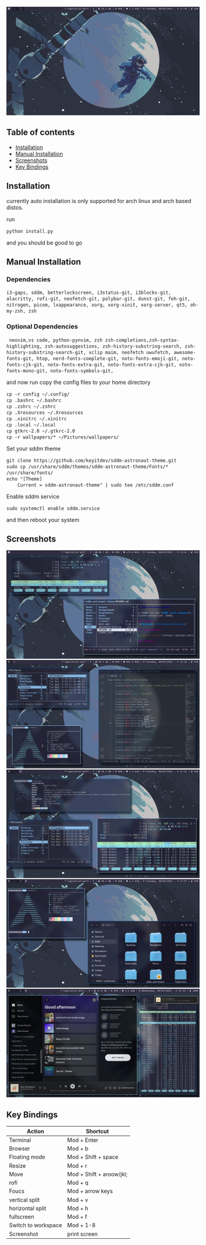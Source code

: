![Image](screenshots/1.png)
## Table of contents
* [Installation](#Installation)
* [Manual Installation](#Manual_Install)
* [Screenshots](#screenshots)
* [Key Bindings](#Key_Bindings)
## Installation
currently auto installation is only supported for arch linux and arch based distos.

run
```
python install.py
```
and you should be good to go
## Manual Installation
### Dependencies
```
i3-gaps, sddm, betterlockscreen, i3status-git, i3blocks-git, alacritty, rofi-git, neofetch-git, polybar-git, dunst-git, feh-git, nitrogen, picom, lxappearance, xorg, xorg-xinit, xorg-server, qt5, oh-my-zsh, zsh
```
### Optional Dependencies
```
 neovim,vs code, python-pynvim, zsh zsh-completions,zsh-syntax-highlighting, zsh-autosuggestions, zsh-history-substring-search, zsh-history-substring-search-git, xclip maim, neofetch uwufetch, awesome-fonts-git, htop, nerd-fonts-complete-git, noto-fonts-emoji-git, noto-fonts-cjk-git, noto-fonts-extra-git, noto-fonts-extra-cjk-git, noto-fonts-mono-git, noto-fonts-symbols-git,
```
and now run copy the config files to your home directory
```
cp -r config ~/.config/
cp .bashrc ~/.bashrc
cp .zshrc ~/.zshrc
cp .Xresources ~/.Xresources
cp .xinitrc ~/.xinitrc
cp .local ~/.local
cp gtkrc-2.0 ~/.gtkrc-2.0
cp -r wallpapers/* ~/Pictures/wallpapers/
```
Set your sddm theme
```
git clone https://github.com/keyitdev/sddm-astronaut-theme.git
sudo cp /usr/share/sddm/themes/sddm-astronaut-theme/Fonts/* /usr/share/fonts/
echo "[Theme]
    Current = sddm-astronaut-theme" | sudo tee /etc/sddm.conf
```

Enable sddm service
```
sudo systemctl enable sddm.service
```
and then reboot your system
## Screenshots
![Image](screenshots/2.png)
![Image](screenshots/3.png)
![Image](screenshots/4.png)
![Image](screenshots/5.png)
![Image](screenshots/6.png)
## Key Bindings
Action  | Shortcut
------------- | -------------
Terminal  | Mod + Enter
Browser  | Mod + b
Floating mode  | Mod + Shift + space
Resize  | Mod + r
Move  | Mod + Shift + aroow/jkl;
rofi  | Mod + q
Foucs  | Mod + arrow keys
vertical split  | Mod + v
horizontal split  | Mod + h
fullscreen  | Mod + f
Switch to workspace  | Mod + 1-8
Screenshot  | print screen
